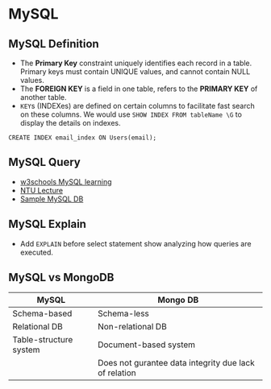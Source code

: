# MySQL

## MySQL Definition

- The **Primary Key** constraint uniquely identifies each record in a table. Primary keys must contain UNIQUE values, and cannot contain NULL values.
- The **FOREIGN KEY** is a field in one table, refers to the **PRIMARY KEY** of another table.
- `KEY`s (INDEXes) are defined on certain columns to facilitate fast search on these columns. We would use `SHOW INDEX FROM tableName \G` to display the details on indexes.
```
CREATE INDEX email_index ON Users(email);
```

## MySQL Query

- [w3schools MySQL learning](https://www.w3schools.com/sql/default.asp)
- [NTU Lecture](https://www3.ntu.edu.sg/home/ehchua/programming/sql/SampleDatabases.html)
- [Sample MySQL DB](https://dev.mysql.com/doc/sakila/en/)

## MySQL Explain

- Add `EXPLAIN` before select statement show analyzing how queries are executed.

## MySQL vs MongoDB

| MySQL | Mongo DB |
| ----- | -------- |
| Schema-based | Schema-less |
| Relational DB | Non-relational DB |
| Table-structure system | Document-based system
| | Does not gurantee data integrity due lack of relation | 